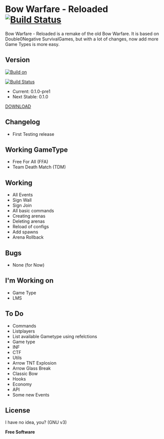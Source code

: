 Bow Warfare - Reloaded [![Build Status](https://hitech95.ci.cloudbees.com/buildStatus/icon?job=BowWarfare)](https://hitech95.ci.cloudbees.com/job/BowWarfare/it.kytech$bowwarfare/)
=========

Bow Warfare - Reloaded is a remake of the old Bow Warfare.
It is based on Double0Negative SurvivalGames, but with a lot of changes, now add more Game Types is more easy.

Version
----
[![Build on](http://www.cloudbees.com/sites/default/files/Button-Powered-by-CB.png)](http://www.cloudbees.com/foss/index.cb)

[![Build Status](https://hitech95.ci.cloudbees.com/buildStatus/icon?job=BowWarfare)](https://hitech95.ci.cloudbees.com/job/BowWarfare/it.kytech$bowwarfare/)

 - Current: 0.1.0-pre1
 - Next Stable: 0.1.0

 [DOWNLOAD](https://hitech95.ci.cloudbees.com/job/BowWarfare/it.kytech$bowwarfare/)

Changelog
----
 - First Testing release
 
Working GameType
----
 - Free For All (FFA)
 - Team Death Match (TDM)

Working
----
 - All Events
 - Sign Wall
 - Sign Join
 - All basic commands
 - Creating arenas
 - Deleting arenas
 - Reload of configs
 - Add spawns
 - Arena Rollback

Bugs
----
 - None (for Now)

I'm Working on
----
 - Game Type
  - LMS

To Do
----
 - Commands
  - Listplayers
  - List available Gametype using refelctions
 - Game type
  - INF
  - CTF
 - Utils
  - Arrow TNT Explosion
  - Arrow Glass Break
  - Classic Bow
 - Hooks
  - Economy
 - API
  - Some new Events

License
----

I have no idea, you? (GNU v3)

**Free Software**